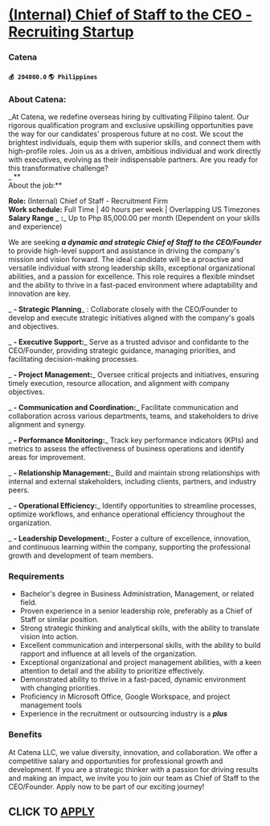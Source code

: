 # [(Internal) Chief of Staff to the CEO - Recruiting Startup](https://www.remotewlb.com/apply/internal-chief-of-staff-to-the-ceo-recruiting-startup)  
### Catena  
#### `💰 204000.0` `🌎 Philippines`  

### About Catena:

 _At Catena, we redefine overseas hiring by cultivating Filipino talent. Our rigorous qualification program and exclusive upskilling opportunities pave the way for our candidates' prosperous future at no cost. We scout the brightest individuals, equip them with superior skills, and connect them with high-profile roles. Join us as a driven, ambitious individual and work directly with executives, evolving as their indispensable partners. Are you ready for this transformative challenge?  
_ **  
About the job:**

 **Role:** (Internal) Chief of Staff - Recruitment Firm  
 **Work schedule:** Full Time | 40 hours per week | Overlapping US Timezones  
 **Salary Range** _ **:**_ Up to Php 85,000.00 per month (Dependent on your skills and experience)  
  
We are seeking _**a dynamic and strategic Chief of Staff to the CEO/Founder**_ to provide high-level support and assistance in driving the company's mission and vision forward. The ideal candidate will be a proactive and versatile individual with strong leadership skills, exceptional organizational abilities, and a passion for excellence. This role requires a flexible mindset and the ability to thrive in a fast-paced environment where adaptability and innovation are key.  
  
 _ **\- Strategic Planning**_ : Collaborate closely with the CEO/Founder to develop and execute strategic initiatives aligned with the company's goals and objectives.

 _ **\- Executive Support:**_ Serve as a trusted advisor and confidante to the CEO/Founder, providing strategic guidance, managing priorities, and facilitating decision-making processes.

 _ **\- Project Management:**_ Oversee critical projects and initiatives, ensuring timely execution, resource allocation, and alignment with company objectives.

 _ **\- Communication and Coordination:**_ Facilitate communication and collaboration across various departments, teams, and stakeholders to drive alignment and synergy.

 _ **\- Performance Monitoring:**_ Track key performance indicators (KPIs) and metrics to assess the effectiveness of business operations and identify areas for improvement.

 _ **\- Relationship Management:**_ Build and maintain strong relationships with internal and external stakeholders, including clients, partners, and industry peers.

 _ **\- Operational Efficiency:**_ Identify opportunities to streamline processes, optimize workflows, and enhance operational efficiency throughout the organization.

 _ **\- Leadership Development:**_ Foster a culture of excellence, innovation, and continuous learning within the company, supporting the professional growth and development of team members.

### Requirements

  * Bachelor's degree in Business Administration, Management, or related field.
  * Proven experience in a senior leadership role, preferably as a Chief of Staff or similar position.
  * Strong strategic thinking and analytical skills, with the ability to translate vision into action.
  * Excellent communication and interpersonal skills, with the ability to build rapport and influence at all levels of the organization.
  * Exceptional organizational and project management abilities, with a keen attention to detail and the ability to prioritize effectively.
  * Demonstrated ability to thrive in a fast-paced, dynamic environment with changing priorities.
  * Proficiency in Microsoft Office, Google Workspace, and project management tools
  * Experience in the recruitment or outsourcing industry is a _**plus**_

### Benefits

At Catena LLC, we value diversity, innovation, and collaboration. We offer a competitive salary and opportunities for professional growth and development. If you are a strategic thinker with a passion for driving results and making an impact, we invite you to join our team as Chief of Staff to the CEO/Founder. Apply now to be part of our exciting journey!

  
## CLICK TO [APPLY](https://www.remotewlb.com/apply/internal-chief-of-staff-to-the-ceo-recruiting-startup)

